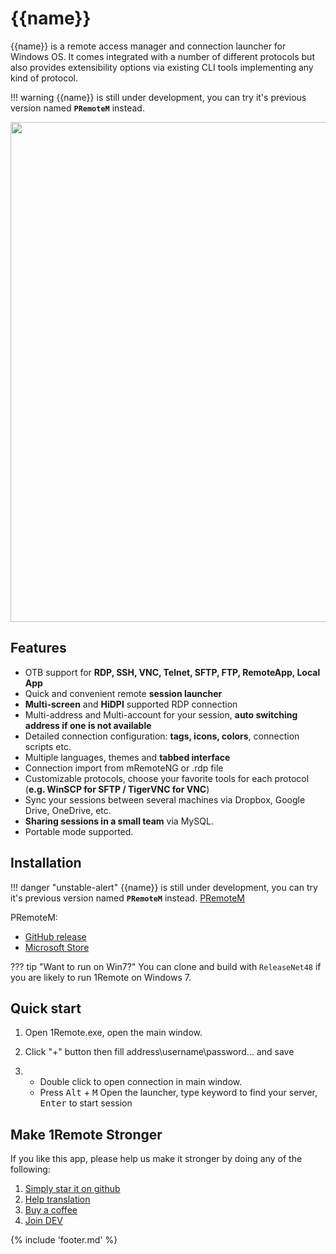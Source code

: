 ﻿# {{name}}

{{name}} is a remote access manager and connection launcher for Windows OS. It comes integrated with a number of different protocols but also provides extensibility options via existing CLI tools implementing any kind of protocol.

!!! warning
    {{name}} is still under development, you can try it's previous version named **`PRemoteM`** instead.

<img src="https://raw.githubusercontent.com/1Remote/PRemoteM/Doc/DocPic/maindemo.png" width="800" />

## Features

- OTB support for **RDP, SSH, VNC, Telnet, SFTP, FTP, RemoteApp, Local App**
- Quick and convenient remote **session launcher**
- **Multi-screen** and **HiDPI** supported RDP connection
- Multi-address and Multi-account for your session, **auto switching address if one is not available**
- Detailed connection configuration: **tags, icons, colors**, connection scripts etc.
- Multiple languages, themes and **tabbed interface**
- Connection import from mRemoteNG or .rdp file
- Customizable protocols, choose your favorite tools for each protocol (**e.g. WinSCP for SFTP / TigerVNC for VNC**)
- Sync your sessions between several machines via Dropbox, Google Drive, OneDrive, etc.
- **Sharing sessions in a small team** via MySQL.
- Portable mode supported.

## Installation

<!-- !!! warning "Requirements"
    - [Windows10 17763 and above](https://support.lenovo.com/us/en/solutions/ht502786)
    - [.NET 6 Desktop Runtime](https://dotnet.microsoft.com/en-us/download/dotnet/6.0/runtime)

Use one of the following methods to install the application: -->

!!! danger "unstable-alert"
    {{name}} is still under development, you can try it's previous version named **`PRemoteM`** instead. [PRemoteM](https://github.com/1Remote/1Remote/releases)

PRemoteM:

- [GitHub release](https://github.com/1Remote/1Remote/releases)
- [Microsoft Store](https://www.microsoft.com/store/productId/9PNMNF92JNFP)
<!-- - Using [Winget](https://github.com/microsoft/winget-cli): `winget install premotem`
- [Chocolatey](https://chocolatey.org/packages/premotem): `choco install premotem` -->

??? tip "Want to run on Win7?"
    You can clone and build with `ReleaseNet48` if you are likely to run 1Remote on Windows 7.
<!-- ## Pricing
Free for personal use.
Team and Enterprise pricing available. -->

## Quick start

1. Open 1Remote.exe, open the main window.

2. Click "+" button then fill address\username\password... and save

3. 
   - Double click to open connection in main window.
   - Press <kbd>Alt</kbd> + <kbd>M</kbd> Open the launcher, type keyword to find your server, <kbd>Enter</kbd> to start session

## Make 1Remote Stronger

If you like this app, please help us make it stronger by doing any of the following:

1. [Simply star it on github](https://github.com/1Remote/1Remote/)
2. [Help translation](https://github.com/1Remote/1Remote/wiki/Help-wanted:-Translation)
3. [Buy a coffee](https://ko-fi.com/VShawn)
4. [Join DEV](DEVELOP.md)

{% include 'footer.md' %}

